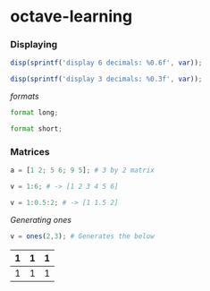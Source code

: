 # octave-learning

### Displaying
```octave
disp(sprintf('display 6 decimals: %0.6f', var));

disp(sprintf('display 3 decimals: %0.3f', var));
```
*formats*

```octave
format long;

format short;
```
### Matrices

```octave
a = [1 2; 5 6; 9 5]; # 3 by 2 matrix

v = 1:6; # -> [1 2 3 4 5 6]

v = 1:0.5:2; # -> [1 1.5 2]
```

*Generating ones*

```octave
v = ones(2,3); # Generates the below
```

| 1 | 1 | 1 |
|-|-|-|
| 1 | 1 | 1 |
